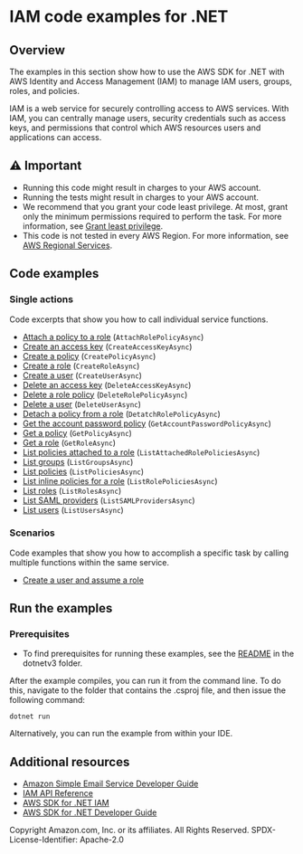 # IAM code examples for .NET

## Overview

The examples in this section show how to use the AWS SDK for .NET with AWS Identity and Access Management (IAM) to manage IAM users, groups, roles, and policies.

IAM is a web service for securely controlling access to AWS services. With IAM, you can centrally manage users, security credentials such as access keys, and permissions that control which AWS resources users and applications can access.

## ⚠️ Important
* Running this code might result in charges to your AWS account.
* Running the tests might result in charges to your AWS account.
* We recommend that you grant your code least privilege. At most, grant only the minimum permissions required to perform the task. For more information, see [Grant least privilege](https://docs.aws.amazon.com/IAM/latest/UserGuide/best-practices.html#grant-least-privilege).
* This code is not tested in every AWS Region. For more information, see [AWS Regional Services](https://aws.amazon.com/about-aws/global-infrastructure/regional-product-services).

## Code examples

### Single actions
Code excerpts that show you how to call individual service functions.

- [Attach a policy to a role](AttachRolePolicyExample/AttachRolePolicyExample/AttachRolePolicy.cs) (`AttachRolePolicyAsync`)
- [Create an access key](CreateAccessKeyExample/CreateAccessKeyExample/CreateAccessKey.cs) (`CreateAccessKeyAsync`)
- [Create a policy](CreatePolicyExample/CreatePolicy.cs) (`CreatePolicyAsync`)
- [Create a role](CreateRoleExample/CreateRole.cs) (`CreateRoleAsync`)
- [Create a user](CreateUserExample/CreateUserExample/CreateUser.cs) (`CreateUserAsync`)
- [Delete an access key](DeleteAccessKeyExample/DeleteAccessKeyExample/DeleteAccessKey.cs) (`DeleteAccessKeyAsync`)
- [Delete a role policy](DeleteRolePolicyExample/DeleteRolePolicyExample/DeleteRolePolicy.cs) (`DeleteRolePolicyAsync`)
- [Delete a user](DeleteUserExample/DeleteUserExample/DeleteUser.cs) (`DeleteUserAsync`)
- [Detach a policy from a role](DetachRolePolicyExample/DetachRolePolicyExample/DetachRolePolicy.cs) (`DetatchRolePolicyAsync`)
- [Get the account password policy](GetAccountPasswordPolicyExample/GetAccountPasswordPolicy.cs) (`GetAccountPasswordPolicyAsync`)
- [Get a policy](GetPolicyExample/GetPolicy.cs) (`GetPolicyAsync`)
- [Get a role](GetRoleExample/GetRole.cs) (`GetRoleAsync`)
- [List policies attached to a role](ListAttachedRolePoliciesExample/ListAttachedRolePolicies.cs) (`ListAttachedRolePoliciesAsync`)
- [List groups](ListGroupsExample/ListGroups.cs) (`ListGroupsAsync`)
- [List policies](ListPoliciesExample/ListPolicies.cs) (`ListPoliciesAsync`)
- [List inline policies for a role](ListRolePoliciesExample/Program.cs) (`ListRolePoliciesAsync`)
- [List roles](ListRolesExample/ListRoles.cs) (`ListRolesAsync`)
- [List SAML providers](ListSAMLProvidersExample/ListSAMLProviders.cs) (`ListSAMLProvidersAsync`)
- [List users](ListUsersExample/ListUsers.cs) (`ListUsersAsync`)

### Scenarios
Code examples that show you how to accomplish a specific task by calling multiple functions within the same service.

- [Create a user and assume a role](IAM_Basics_Scenario/IAM_Basics_Scenario/IAM_Basics.cs)

## Run the examples

### Prerequisites
* To find prerequisites for running these examples, see the
  [README](../README.md#Prerequisites) in the dotnetv3 folder.

After the example compiles, you can run it from the command line. To
do this, navigate to the folder that contains the .csproj file, and then
issue the following command:

```
dotnet run
```

Alternatively, you can run the example from within your IDE.

## Additional resources
* [Amazon Simple Email Service Developer Guide](https://docs.aws.amazon.com/ses/latest/dg/index.html)
* [IAM API Reference](https://docs.aws.amazon.com/IAM/latest/APIReference/welcome.html)
* [AWS SDK for .NET IAM](https://docs.aws.amazon.com/sdkfornet/v3/apidocs/items/IAM/NIAM.html)
* [AWS SDK for .NET Developer Guide](https://docs.aws.amazon.com/sdk-for-net/v3/developer-guide/welcome.html)

Copyright Amazon.com, Inc. or its affiliates. All Rights Reserved. SPDX-License-Identifier: Apache-2.0

